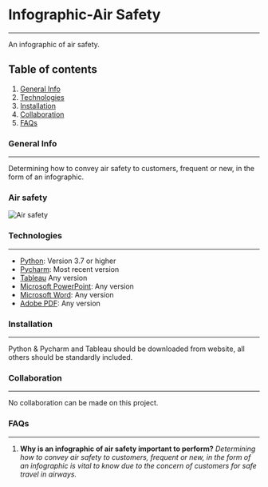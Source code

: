 # Infographic-Air Safety
***
An infographic of air safety.
## Table of contents
1. [General Info](#general-info)
2. [Technologies](#technologies)
3. [Installation](#installation)
4. [Collaboration](#collaboration)
5. [FAQs](#faqs)
### General Info
***
Determining how to convey air safety to customers, frequent or new, in the form of an infographic.
### Air safety
![Air safety](https://media.istockphoto.com/vectors/plane-crash-vector-id502861746?k=6&m=502861746&s=612x612&w=0&h=98XCmSKr_cQeK_pndF_7LhEIa9Im4QPDSNmznRjbbB4=)
### Technologies
***
* [Python](https://www.python.org/): Version 3.7 or higher
* [Pycharm](https://www.jetbrains.com/pycharm/): Most recent version
* [Tableau](https://www.tableau.com/) Any version
* [Microsoft PowerPoint](https://www.microsoft.com/en-us/): Any version
* [Microsoft Word](https://www.microsoft.com/en-us/): Any version
* [Adobe PDF](https://acrobat.adobe.com/us/en/acrobat/pdf-reader.html): Any version
### Installation
***
Python & Pycharm and Tableau should be downloaded from website, all others should be standardly included.
### Collaboration
***
No collaboration can be made on this project.
### FAQs
***
1. **Why is an infographic of air safety important to perform?**
_Determining how to convey air safety to customers, frequent or new, in the form of an infographic is vital to know due to the concern of customers for safe travel in airways._

